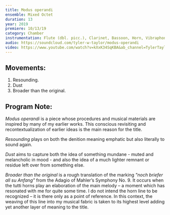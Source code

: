 ```yaml
---
title: Modus operandi
ensemble: Mixed Octet
duration: 13
year: 2019
premiere: 10/13/19
category: Chamber
instrumentation: Flute (dbl. picc.), Clarinet, Bassoon, Horn, Vibraphone, Piano, Violin, Cello
audio: https://soundcloud.com/tyler-w-taylor/modus-operandi
video: https://www.youtube.com/watch?v=kXxK34SqKBA&ab_channel=TylerTaylorComposer
---
```


## Movements:

1. Resounding.
2. Dust
3. Broader than the original.

## Program Note:

_Modus operandi_ is a piece whose procedures and musical materials are inspired by many of
my earlier works. This conscious revisiting and recontextualization of earlier ideas is the main
reason for the title.

_Resounding_ plays on both the denition meaning emphatic but also literally to sound again.

_Dust_ aims to capture both the idea of something mundane - muted and melancholic in mood -
and also the idea of a much lighter remnant or residue left over from something else.

_Broader than the original_ is a rough translation of the marking _"noch briefer all su Anfang"_ from the Adagio of Mahler’s Symphony No. 9. It occurs when the tutti horns play an elaboration of the
main melody – a moment which has resonated with me for quite some time. I do not intend the
horn line to be recognized – it is there only as a point of reference. In this context, the weaving of this line into my musical fabric is taken to its highest level adding yet another layer of meaning to the title.
